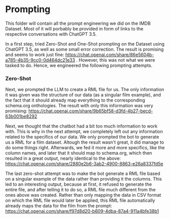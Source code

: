 # Prompting

This folder will contain all the prompt engineering we did on the IMDB Dataset. Most of it will porbably be provided in form of links to the respective conversations with ChatGPT 3.5.

In a first step, tried Zero-Shot and One-Shot prompting on the Dataset using ChatGPT 3.5, as well as some small error correction. The result is promising and seems to work just fine: https://chat.openai.com/share/86e5604b-a785-4b35-9cc0-0d464dc21e33 .
However, this was not what we were tasked to do. Hence, we engineered the following prompting attempts.

### Zero-Shot
Next, we prompted the LLM to create a RML file for us. The only information it was given was the structure of our data (as a singular film example), and the fact that it should already map everything to the corresponding schema.org onthologies. The result with only this information was very promising:
https://chat.openai.com/share/9b65bf58-d3fd-4b27-becd-63b001be8292

Next, we thought that the chatbot had a bit too much information to work with. This is why in the next attempt, we completely left out any information related to the specifics of our data. We only prompted the bot to generate us a RML for a film dataset. Altough the result wasn't great, it did manage to do some things right. Afterwards, we fed it more and more specifics, like the column names, and later that it should map to schema.org, which then resulted in a great output, nearly identical to the above: https://chat.openai.com/share/2880e2b6-3ab2-4900-8863-e26a8337fd5e

The last zero-shot attempt was to make the bot generate a RML file based on a singular example of the data rather than providing it the columns. This led to an interesting output, because at first, it refused to generate the entire file, and after telling it to do so, a RML file much different from the ones above was created. Rather than only mapping the data in CSV format on which the RML file would later be applied, this RML file automatically already maps the data for the film from the prompt: https://chat.openai.com/share/f97d8d20-b609-4dba-87a4-911a4bfe38b1
